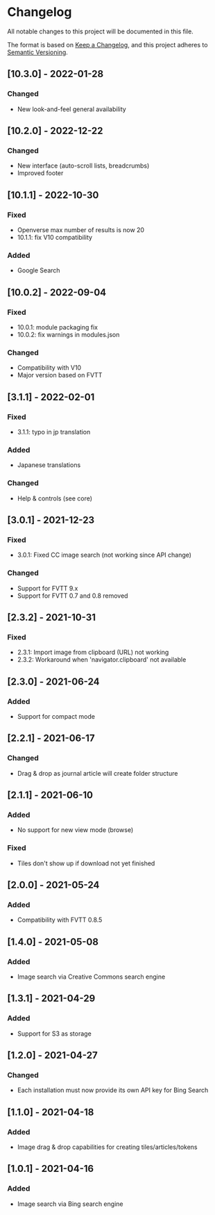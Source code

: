 # Changelog
All notable changes to this project will be documented in this file.

The format is based on [Keep a Changelog](https://keepachangelog.com/en/1.0.0/),
and this project adheres to [Semantic Versioning](https://semver.org/spec/v2.0.0.html).

## [10.3.0] - 2022-01-28
### Changed
- New look-and-feel general availability

## [10.2.0] - 2022-12-22
### Changed
- New interface (auto-scroll lists, breadcrumbs)
- Improved footer

## [10.1.1] - 2022-10-30
### Fixed
- Openverse max number of results is now 20
- 10.1.1: fix V10 compatibility
### Added
- Google Search

## [10.0.2] - 2022-09-04
### Fixed
- 10.0.1: module packaging fix
- 10.0.2: fix warnings in modules.json
### Changed
- Compatibility with V10
- Major version based on FVTT

## [3.1.1] - 2022-02-01
### Fixed
- 3.1.1: typo in jp translation
### Added
- Japanese translations
### Changed
- Help & controls (see core)

## [3.0.1] - 2021-12-23
### Fixed
- 3.0.1: Fixed CC image search (not working since API change)
### Changed
- Support for FVTT 9.x
- Support for FVTT 0.7 and 0.8 removed

## [2.3.2] - 2021-10-31
### Fixed
- 2.3.1: Import image from clipboard (URL) not working
- 2.3.2: Workaround when 'navigator.clipboard' not available

## [2.3.0] - 2021-06-24
### Added
- Support for compact mode

## [2.2.1] - 2021-06-17
### Changed
- Drag & drop as journal article will create folder structure

## [2.1.1] - 2021-06-10
### Added
- No support for new view mode (browse)
### Fixed
- Tiles don't show up if download not yet finished

## [2.0.0] - 2021-05-24
### Added
- Compatibility with FVTT 0.8.5

## [1.4.0] - 2021-05-08
### Added
- Image search via Creative Commons search engine

## [1.3.1] - 2021-04-29
### Added
- Support for S3 as storage

## [1.2.0] - 2021-04-27
### Changed
- Each installation must now provide its own API key for Bing Search

## [1.1.0] - 2021-04-18
### Added
- Image drag & drop capabilities for creating tiles/articles/tokens

## [1.0.1] - 2021-04-16
### Added
- Image search via Bing search engine

